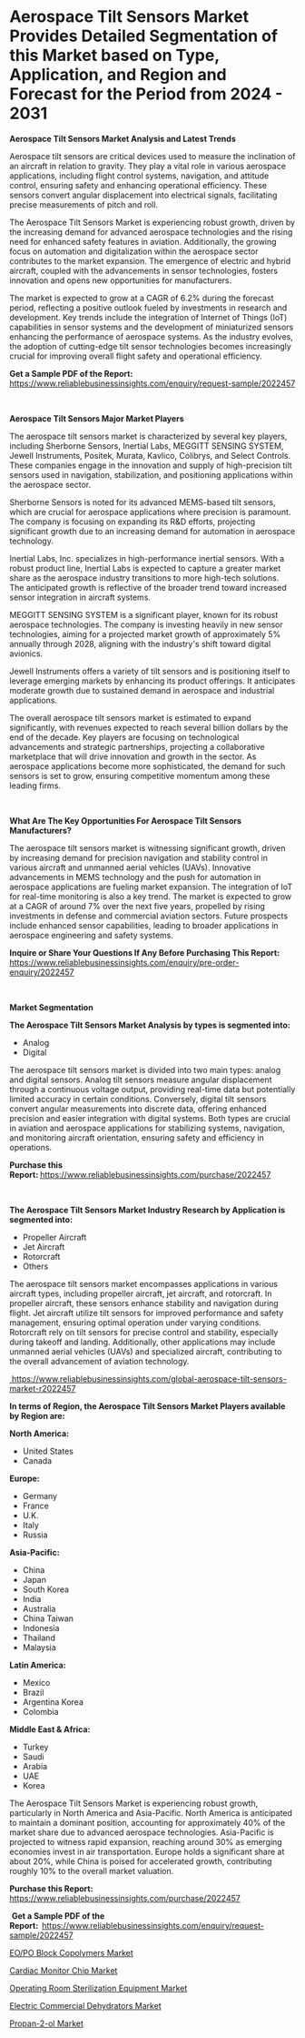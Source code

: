 <p><h1>Aerospace Tilt Sensors Market Provides Detailed Segmentation of this Market based on Type, Application, and Region and Forecast for the Period from 2024 - 2031</h1></p><p><strong>Aerospace Tilt Sensors Market Analysis and Latest Trends</strong></p>
<p><p>Aerospace tilt sensors are critical devices used to measure the inclination of an aircraft in relation to gravity. They play a vital role in various aerospace applications, including flight control systems, navigation, and attitude control, ensuring safety and enhancing operational efficiency. These sensors convert angular displacement into electrical signals, facilitating precise measurements of pitch and roll.</p><p>The Aerospace Tilt Sensors Market is experiencing robust growth, driven by the increasing demand for advanced aerospace technologies and the rising need for enhanced safety features in aviation. Additionally, the growing focus on automation and digitalization within the aerospace sector contributes to the market expansion. The emergence of electric and hybrid aircraft, coupled with the advancements in sensor technologies, fosters innovation and opens new opportunities for manufacturers.</p><p>The market is expected to grow at a CAGR of 6.2% during the forecast period, reflecting a positive outlook fueled by investments in research and development. Key trends include the integration of Internet of Things (IoT) capabilities in sensor systems and the development of miniaturized sensors enhancing the performance of aerospace systems. As the industry evolves, the adoption of cutting-edge tilt sensor technologies becomes increasingly crucial for improving overall flight safety and operational efficiency.</p></p>
<p><strong>Get a Sample PDF of the Report:&nbsp;</strong> <a href="https://www.reliablebusinessinsights.com/enquiry/request-sample/2022457?utm_campaign=48&utm_medium=2&utm_source=Github&utm_content=ia&utm_term=28102024&utm_id=aerospace-tilt-sensors">https://www.reliablebusinessinsights.com/enquiry/request-sample/2022457</a></p>
<p>&nbsp;</p>
<p><strong>Aerospace Tilt Sensors Major Market Players</strong></p>
<p><p>The aerospace tilt sensors market is characterized by several key players, including Sherborne Sensors, Inertial Labs, MEGGITT SENSING SYSTEM, Jewell Instruments, Positek, Murata, Kavlico, Colibrys, and Select Controls. These companies engage in the innovation and supply of high-precision tilt sensors used in navigation, stabilization, and positioning applications within the aerospace sector.</p><p>Sherborne Sensors is noted for its advanced MEMS-based tilt sensors, which are crucial for aerospace applications where precision is paramount. The company is focusing on expanding its R&D efforts, projecting significant growth due to an increasing demand for automation in aerospace technology.</p><p>Inertial Labs, Inc. specializes in high-performance inertial sensors. With a robust product line, Inertial Labs is expected to capture a greater market share as the aerospace industry transitions to more high-tech solutions. The anticipated growth is reflective of the broader trend toward increased sensor integration in aircraft systems.</p><p>MEGGITT SENSING SYSTEM is a significant player, known for its robust aerospace technologies. The company is investing heavily in new sensor technologies, aiming for a projected market growth of approximately 5% annually through 2028, aligning with the industry's shift toward digital avionics.</p><p>Jewell Instruments offers a variety of tilt sensors and is positioning itself to leverage emerging markets by enhancing its product offerings. It anticipates moderate growth due to sustained demand in aerospace and industrial applications.</p><p>The overall aerospace tilt sensors market is estimated to expand significantly, with revenues expected to reach several billion dollars by the end of the decade. Key players are focusing on technological advancements and strategic partnerships, projecting a collaborative marketplace that will drive innovation and growth in the sector. As aerospace applications become more sophisticated, the demand for such sensors is set to grow, ensuring competitive momentum among these leading firms.</p></p>
<p>&nbsp;</p>
<p><strong>What Are The Key Opportunities For Aerospace Tilt Sensors Manufacturers?</strong></p>
<p><p>The aerospace tilt sensors market is witnessing significant growth, driven by increasing demand for precision navigation and stability control in various aircraft and unmanned aerial vehicles (UAVs). Innovative advancements in MEMS technology and the push for automation in aerospace applications are fueling market expansion. The integration of IoT for real-time monitoring is also a key trend. The market is expected to grow at a CAGR of around 7% over the next five years, propelled by rising investments in defense and commercial aviation sectors. Future prospects include enhanced sensor capabilities, leading to broader applications in aerospace engineering and safety systems.</p></p>
<p><strong>Inquire or Share Your Questions If Any Before Purchasing This Report:</strong> <a href="https://www.reliablebusinessinsights.com/enquiry/pre-order-enquiry/2022457?utm_campaign=48&utm_medium=2&utm_source=Github&utm_content=ia&utm_term=28102024&utm_id=aerospace-tilt-sensors">https://www.reliablebusinessinsights.com/enquiry/pre-order-enquiry/2022457</a></p>
<p>&nbsp;</p>
<p><strong>Market Segmentation</strong></p>
<p><strong>The Aerospace Tilt Sensors Market Analysis by types is segmented into:</strong></p>
<p><ul><li>Analog</li><li>Digital</li></ul></p>
<p><p>The aerospace tilt sensors market is divided into two main types: analog and digital sensors. Analog tilt sensors measure angular displacement through a continuous voltage output, providing real-time data but potentially limited accuracy in certain conditions. Conversely, digital tilt sensors convert angular measurements into discrete data, offering enhanced precision and easier integration with digital systems. Both types are crucial in aviation and aerospace applications for stabilizing systems, navigation, and monitoring aircraft orientation, ensuring safety and efficiency in operations.</p></p>
<p><strong>Purchase this Report:&nbsp;</strong><a href="https://www.reliablebusinessinsights.com/purchase/2022457?utm_campaign=48&utm_medium=2&utm_source=Github&utm_content=ia&utm_term=28102024&utm_id=aerospace-tilt-sensors">https://www.reliablebusinessinsights.com/purchase/2022457</a></p>
<p>&nbsp;</p>
<p><strong>The Aerospace Tilt Sensors Market Industry Research by Application is segmented into:</strong></p>
<p><ul><li>Propeller Aircraft</li><li>Jet Aircraft</li><li>Rotorcraft</li><li>Others</li></ul></p>
<p><p>The aerospace tilt sensors market encompasses applications in various aircraft types, including propeller aircraft, jet aircraft, and rotorcraft. In propeller aircraft, these sensors enhance stability and navigation during flight. Jet aircraft utilize tilt sensors for improved performance and safety management, ensuring optimal operation under varying conditions. Rotorcraft rely on tilt sensors for precise control and stability, especially during takeoff and landing. Additionally, other applications may include unmanned aerial vehicles (UAVs) and specialized aircraft, contributing to the overall advancement of aviation technology.</p></p>
<p><a href="https://www.reliablebusinessinsights.com/global-aerospace-tilt-sensors-market-r2022457?utm_campaign=48&utm_medium=2&utm_source=Github&utm_content=ia&utm_term=28102024&utm_id=aerospace-tilt-sensors">&nbsp;https://www.reliablebusinessinsights.com/global-aerospace-tilt-sensors-market-r2022457</a></p>
<p><strong>In terms of Region, the Aerospace Tilt Sensors Market Players available by Region are:</strong></p>
<p>
    <p> <strong> North America: </strong>
        <ul>
            <li>United States</li>
            <li>Canada</li>
        </ul>
        </p> 
    <p> <strong> Europe: </strong>
        <ul>
            <li>Germany</li>
            <li>France</li>
            <li>U.K.</li>
            <li>Italy</li>
            <li>Russia</li>
        </ul>
        </p> 
    <p> <strong> Asia-Pacific: </strong>
        <ul>
            <li>China</li>
            <li>Japan</li>
            <li>South Korea</li>
            <li>India</li>
            <li>Australia</li>
            <li>China Taiwan</li>
            <li>Indonesia</li>
            <li>Thailand</li>
            <li>Malaysia</li>
        </ul>
        </p> 
    <p> <strong> Latin America: </strong>
        <ul>
            <li>Mexico</li>
            <li>Brazil</li>
            <li>Argentina Korea</li>
            <li>Colombia</li>
        </ul>
        </p> 
    <p> <strong> Middle East & Africa: </strong>
        <ul>
            <li>Turkey</li>
            <li>Saudi</li>
            <li>Arabia</li>
            <li>UAE</li>
            <li>Korea</li>
        </ul>
    </p>
    </p>
<p><p>The Aerospace Tilt Sensors Market is experiencing robust growth, particularly in North America and Asia-Pacific. North America is anticipated to maintain a dominant position, accounting for approximately 40% of the market share due to advanced aerospace technologies. Asia-Pacific is projected to witness rapid expansion, reaching around 30% as emerging economies invest in air transportation. Europe holds a significant share at about 20%, while China is poised for accelerated growth, contributing roughly 10% to the overall market valuation.</p></p>
<p><strong>Purchase this Report: </strong><a href="https://www.reliablebusinessinsights.com/purchase/2022457?utm_campaign=48&utm_medium=2&utm_source=Github&utm_content=ia&utm_term=28102024&utm_id=aerospace-tilt-sensors">https://www.reliablebusinessinsights.com/purchase/2022457</a></p>
<p>&nbsp;<strong>Get a Sample PDF of the Report:&nbsp;&nbsp;</strong><a href="https://www.reliablebusinessinsights.com/enquiry/request-sample/2022457?utm_campaign=48&utm_medium=2&utm_source=Github&utm_content=ia&utm_term=28102024&utm_id=aerospace-tilt-sensors">https://www.reliablebusinessinsights.com/enquiry/request-sample/2022457</a></p>
<p><strong></strong></p>
<p><p><a href="https://www.linkedin.com/pulse/market-insights-global-eopo-block-copolymers-forecast-innovation-1atdf?utm_campaign=48&utm_medium=2&utm_source=Github&utm_content=ia&utm_term=28102024&utm_id=aerospace-tilt-sensors">EO/PO Block Copolymers Market</a></p><p><a href="https://github.com/Armeladukagjini693/Market-Research-Report-List-1/blob/main/cardiac-monitor-chip-market.md?utm_campaign=48&utm_medium=2&utm_source=Github&utm_content=ia&utm_term=28102024&utm_id=aerospace-tilt-sensors">Cardiac Monitor Chip Market</a></p><p><a href="https://github.com/DorinaOsmani364/Market-Research-Report-List-1/blob/main/operating-room-sterilization-equipment-market.md?utm_campaign=48&utm_medium=2&utm_source=Github&utm_content=ia&utm_term=28102024&utm_id=aerospace-tilt-sensors">Operating Room Sterilization Equipment Market</a></p><p><a href="https://issuu.com/reportprime-2/docs/electric-commercial-dehydrators-mar_a96a4ad41ee7bb?utm_campaign=48&utm_medium=2&utm_source=Github&utm_content=ia&utm_term=28102024&utm_id=aerospace-tilt-sensors">Electric Commercial Dehydrators Market</a></p><p><a href="https://www.linkedin.com/pulse/global-propan-2-ol-market-analysis-key-trends-future-projections-28xvc?utm_campaign=48&utm_medium=2&utm_source=Github&utm_content=ia&utm_term=28102024&utm_id=aerospace-tilt-sensors">Propan-2-ol Market</a></p></p>